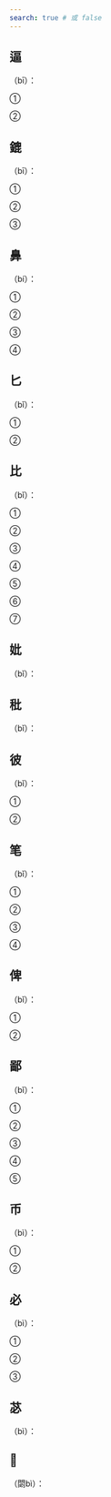 ```yaml
---
search: true # 或 false
---
```


## 逼

（bī）：

➀

➁

## 鎞

（bī）：

➀

➁

➂

## 鼻

（bí）：

➀

➁

➂

➃

## 匕

（bǐ）：

➀

➁

## 比

（bǐ）：

➀

➁

➂

➃

➄

➅

➆

## 妣

（bǐ）：

## 秕

（bǐ）：

## 彼

（bǐ）：

➀

➁

## 笔

（bǐ）：

➀

➁

➂

➃

## 俾

（bǐ）：

➀

➁

## 鄙

（bǐ）：

➀

➁

➂

➃

➄

## 币

（bì）：

➀

➁

## 必

（bì）：

➀

➁

➂

## 苾

（bì）：

## 𮤲 

（閟bì）：